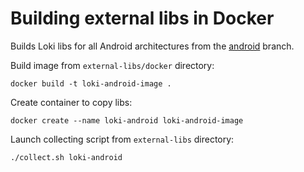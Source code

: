 # Building external libs in Docker

Builds Loki libs for all Android architectures from the [android](https://github.com/loki-project/loki/tree/android) branch.

Build image from `external-libs/docker` directory:

```Shell
docker build -t loki-android-image .
```

Create container to copy libs:
```Shell
docker create --name loki-android loki-android-image
```
 
Launch collecting script from `external-libs` directory:
```Shell
./collect.sh loki-android 
```
